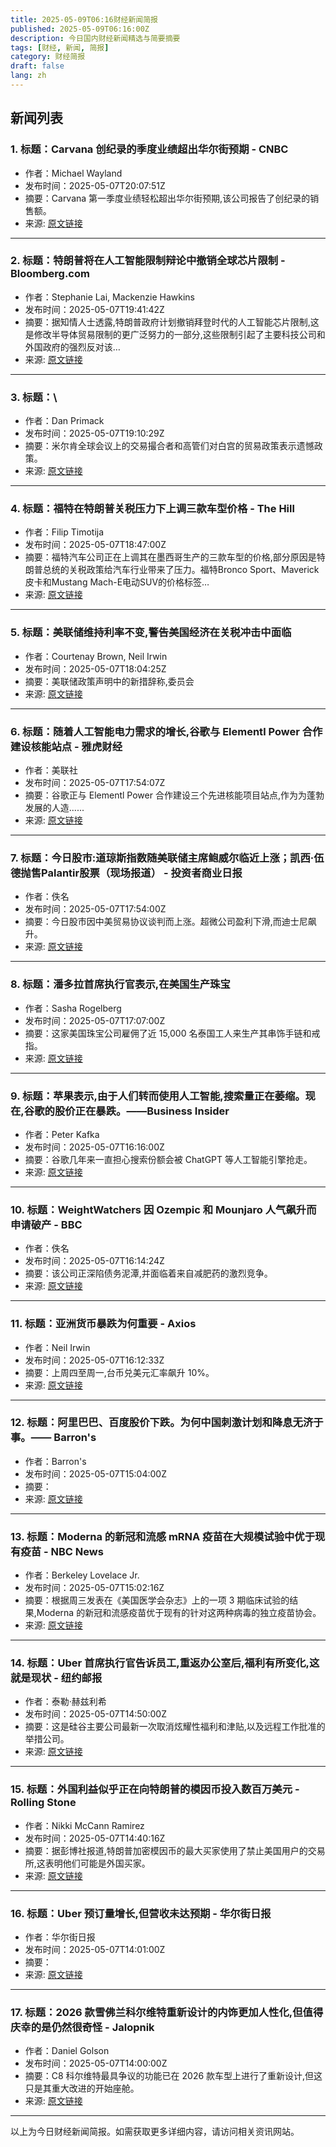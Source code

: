 ```yaml
---
title: 2025-05-09T06:16财经新闻简报
published: 2025-05-09T06:16:00Z
description: 今日国内财经新闻精选与简要摘要
tags: [财经, 新闻, 简报]
category: 财经简报
draft: false
lang: zh
---
```


## 新闻列表

### 1. 标题：Carvana 创纪录的季度业绩超出华尔街预期 - CNBC
- 作者：Michael Wayland
- 发布时间：2025-05-07T20:07:51Z
- 摘要：Carvana 第一季度业绩轻松超出华尔街预期,该公司报告了创纪录的销售额。
- 来源: [原文链接](https://www.cnbc.com/2025/05/07/carvana-cvna-earnings-q1-2025.html)

---

### 2. 标题：特朗普将在人工智能限制辩论中撤销全球芯片限制 - Bloomberg.com
- 作者：Stephanie Lai, Mackenzie Hawkins
- 发布时间：2025-05-07T19:41:42Z
- 摘要：据知情人士透露,特朗普政府计划撤销拜登时代的人工智能芯片限制,这是修改半导体贸易限制的更广泛努力的一部分,这些限制引起了主要科技公司和外国政府的强烈反对该…
- 来源: [原文链接](https://www.bloomberg.com/news/articles/2025-05-07/trump-to-rescind-global-chip-curbs-amid-ai-restrictions-debate)

---

### 3. 标题：\
- 作者：Dan Primack
- 发布时间：2025-05-07T19:10:29Z
- 摘要：米尔肯全球会议上的交易撮合者和高管们对白宫的贸易政策表示遗憾政策。
- 来源: [原文链接](https://www.axios.com/2025/05/07/trump-tariffs-republicans-midterms-milken)

---

### 4. 标题：福特在特朗普关税压力下上调三款车型价格 - The Hill
- 作者：Filip Timotija
- 发布时间：2025-05-07T18:47:00Z
- 摘要：福特汽车公司正在上调其在墨西哥生产的三款车型的价格,部分原因是特朗普总统的关税政策给汽车行业带来了压力。福特Bronco Sport、Maverick皮卡和Mustang Mach-E电动SUV的价格标签…
- 来源: [原文链接](https://thehill.com/business/5288212-ford-raises-prices-on-three-models-amid-pressures-from-trump-tariffs/)

---

### 5. 标题：美联储维持利率不变,警告美国经济在关税冲击中面临
- 作者：Courtenay Brown, Neil Irwin
- 发布时间：2025-05-07T18:04:25Z
- 摘要：美联储政策声明中的新措辞称,委员会
- 来源: [原文链接](https://www.axios.com/2025/05/07/fed-rates-powell-trump-tariffs)

---

### 6. 标题：随着人工智能电力需求的增长,谷歌与 Elementl Power 合作建设核能站点 - 雅虎财经
- 作者：美联社
- 发布时间：2025-05-07T17:54:07Z
- 摘要：谷歌正与 Elementl Power 合作建设三个先进核能项目站点,作为为蓬勃发展的人造......
- 来源: [原文链接](https://finance.yahoo.com/news/google-partners-elementl-power-nuclear-175407645.html)

---

### 7. 标题：今日股市:道琼斯指数随美联储主席鲍威尔临近上涨；凯西·伍德抛售Palantir股票（现场报道） - 投资者商业日报
- 作者：佚名
- 发布时间：2025-05-07T17:54:00Z
- 摘要：今日股市因中美贸易协议谈判而上涨。超微公司盈利下滑,而迪士尼飙升。
- 来源: [原文链接](https://www.investors.com/market-trend/stock-market-today/dow-jones-sp500-nasdaq-nvidia-nvda-tesla-tsla-stock-super-micro-disney/)

---

### 8. 标题：潘多拉首席执行官表示,在美国生产珠宝
- 作者：Sasha Rogelberg
- 发布时间：2025-05-07T17:07:00Z
- 摘要：这家美国珠宝公司雇佣了近 15,000 名泰国工人来生产其串饰手链和戒指。
- 来源: [原文链接](https://fortune.com/2025/05/07/pandora-ceo-alexander-lacik-thailand-tariffs-us-supply-chain-increased-prices/)

---

### 9. 标题：苹果表示,由于人们转而使用人工智能,搜索量正在萎缩。现在,谷歌的股价正在暴跌。——Business Insider
- 作者：Peter Kafka
- 发布时间：2025-05-07T16:16:00Z
- 摘要：谷歌几年来一直担心搜索份额会被 ChatGPT 等人工智能引擎抢走。
- 来源: [原文链接](https://www.businessinsider.com/apple-says-ai-disrupts-search-market-google-impact-2025-5)

---

### 10. 标题：WeightWatchers 因 Ozempic 和 Mounjaro 人气飙升而申请破产 - BBC
- 作者：佚名
- 发布时间：2025-05-07T16:14:24Z
- 摘要：该公司正深陷债务泥潭,并面临着来自减肥药的激烈竞争。
- 来源: [原文链接](https://www.bbc.com/news/articles/cyvqv247gd7o)

---

### 11. 标题：亚洲货币暴跌为何重要 - Axios
- 作者：Neil Irwin
- 发布时间：2025-05-07T16:12:33Z
- 摘要：上周四至周一,台币兑美元汇率飙升 10%。
- 来源: [原文链接](https://www.axios.com/2025/05/07/trump-tariffs-taiwanese-dollar)

---

### 12. 标题：阿里巴巴、百度股价下跌。为何中国刺激计划和降息无济于事。—— Barron&#39;s
- 作者：Barron&#39;s
- 发布时间：2025-05-07T15:04:00Z
- 摘要：
- 来源: [原文链接](https://www.barrons.com/articles/alibabastock-baidu-china-stimulus-tariffs-f3aba981)

---

### 13. 标题：Moderna 的新冠和流感 mRNA 疫苗在大规模试验中优于现有疫苗 - NBC News
- 作者：Berkeley Lovelace Jr.
- 发布时间：2025-05-07T15:02:16Z
- 摘要：根据周三发表在《美国医学会杂志》上的一项 3 期临床试验的结果,Moderna 的新冠和流感疫苗优于现有的针对这两种病毒的独立疫苗协会。
- 来源: [原文链接](https://www.nbcnews.com/health/health-news/modernas-combo-covid-flu-mrna-shot-outperforms-current-vaccines-large-rcna205242)

---

### 14. 标题：Uber 首席执行官告诉员工,重返办公室后,福利有所变化,这就是现状 - 纽约邮报
- 作者：泰勒·赫兹利希
- 发布时间：2025-05-07T14:50:00Z
- 摘要：这是硅谷主要公司最新一次取消炫耀性福利和津贴,以及远程工作批准的举措公司。
- 来源: [原文链接](https://nypost.com/2025/05/07/business/uber-ceo-tells-staff-it-is-what-it-is-on-return-to-office-benefits-changes/)

---

### 15. 标题：外国利益似乎正在向特朗普的模因币投入数百万美元 - Rolling Stone
- 作者：Nikki McCann Ramirez
- 发布时间：2025-05-07T14:40:16Z
- 摘要：据彭博社报道,特朗普加密模因币的最大买家使用了禁止美国用户的交易所,这表明他们可能是外国买家。
- 来源: [原文链接](http://www.rollingstone.com/politics/politics-news/trump-meme-coin-top-bu-1235333516/)

---

### 16. 标题：Uber 预订量增长,但营收未达预期 - 华尔街日报
- 作者：华尔街日报
- 发布时间：2025-05-07T14:01:00Z
- 摘要：
- 来源: [原文链接](https://www.wsj.com/business/earnings/uber-swings-to-profit-on-bookings-growth-sees-bookings-up-in-2q-4d56de2c)

---

### 17. 标题：2026 款雪佛兰科尔维特重新设计的内饰更加人性化,但值得庆幸的是仍然很奇怪 - Jalopnik
- 作者：Daniel Golson
- 发布时间：2025-05-07T14:00:00Z
- 摘要：C8 科尔维特最具争议的功能已在 2026 款车型上进行了重新设计,但这只是其重大改进的开始座舱。
- 来源: [原文链接](https://www.jalopnik.com/1853767/2026-chevrolet-corvette-new-interior-design/)

---


以上为今日财经新闻简报。如需获取更多详细内容，请访问相关资讯网站。